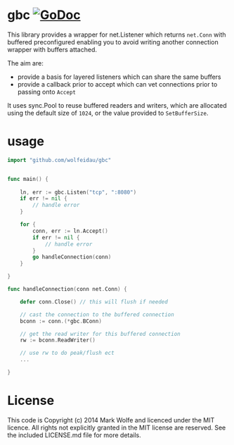 # gbc [![GoDoc](https://img.shields.io/badge/godoc-Reference-brightgreen.svg?style=flat)](http://godoc.org/github.com/wolfeidau/gbc)

This library provides a wrapper for net.Listener which returns `net.Conn` with buffered preconfigured enabling you 
to avoid writing another connection wrapper with buffers attached. 

The aim are:

* provide a basis for layered listeners which can share the same buffers
* provide a callback prior to accept which can vet connections prior to passing onto `Accept`

It uses sync.Pool to reuse buffered readers and writers, which are allocated using the default size of `1024`, or the 
value provided to `SetBufferSize`.

# usage

```go
import "github.com/wolfeidau/gbc"


func main() {
	
	ln, err := gbc.Listen("tcp", ":8080")
	if err != nil {
		// handle error
	}

	for {
		conn, err := ln.Accept()
		if err != nil {
			// handle error
		}
		go handleConnection(conn)
	}

}

func handleConnection(conn net.Conn) {

	defer conn.Close() // this will flush if needed

	// cast the connection to the buffered connection
	bconn := conn.(*gbc.BConn)

	// get the read writer for this buffered connection
	rw := bconn.ReadWriter()

	// use rw to do peak/flush ect
	...

}

```

# License

This code is Copyright (c) 2014 Mark Wolfe and licenced under the MIT licence. All rights not explicitly granted in the MIT license are reserved. See the included LICENSE.md file for more details.